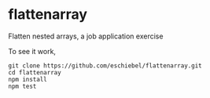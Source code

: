 # flattenarray
Flatten nested arrays, a job application exercise

To see it work,
```
git clone https://github.com/eschiebel/flattenarray.git
cd flattenarray
npm install
npm test
```

